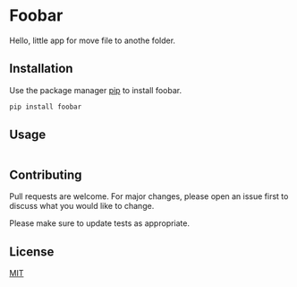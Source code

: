 # Foobar

Hello, little app for move file to anothe folder.

## Installation

Use the package manager [pip](https://pip.pypa.io/en/stable/) to install foobar.

```bash
pip install foobar
```

## Usage

```python

```

## Contributing
Pull requests are welcome. For major changes, please open an issue first to discuss what you would like to change.

Please make sure to update tests as appropriate.

## License
[MIT](https://choosealicense.com/licenses/mit/)